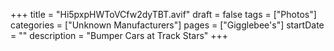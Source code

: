 +++
title = "Hi5pxpHWToVCfw2dyTBT.avif"
draft = false
tags = ["Photos"]
categories = ["Unknown Manufacturers"]
pages = ["Gigglebee's"]
startDate = ""
description = "Bumper Cars at Track Stars"
+++
